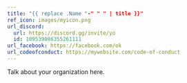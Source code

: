 ```yaml
---
title: "{{ replace .Name "-" " " | title }}"
ref_icon: images/myicon.png
url_discord: 
  url: https://discord.gg/invite/yo
  id: 109539086355261111
url_facebook: https://facebook.com/ok
url_codeofconduct: https://mywebsite.com/code-of-conduct
---
```


Talk about your organization here.
